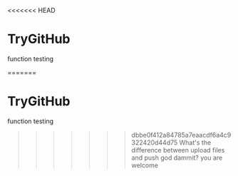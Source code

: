<<<<<<< HEAD
# TryGitHub
function testing

=======
# TryGitHub
function testing

>>>>>>> dbbe0f412a84785a7eaacdf6a4c9322420d44d75
What's the difference between upload files and push god dammit?
you are welcome
